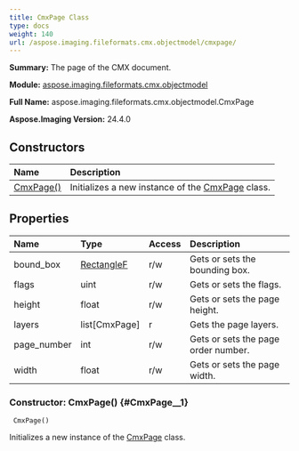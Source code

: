 ```yaml
---
title: CmxPage Class
type: docs
weight: 140
url: /aspose.imaging.fileformats.cmx.objectmodel/cmxpage/
---
```


**Summary:** The page of the CMX document.

**Module:** [aspose.imaging.fileformats.cmx.objectmodel](/imaging/python-net/aspose.imaging.fileformats.cmx.objectmodel/)

**Full Name:** aspose.imaging.fileformats.cmx.objectmodel.CmxPage

**Aspose.Imaging Version:** 24.4.0

## **Constructors**
| **Name** | **Description** |
| :- | :- |
| [CmxPage()](#CmxPage__1) | Initializes a new instance of the [CmxPage](/imaging/python-net/aspose.imaging.fileformats.cmx.objectmodel/cmxpage/) class. |
## **Properties**
| **Name** | **Type** | **Access** | **Description** |
| :- | :- | :- | :- |
| bound_box | [RectangleF](/imaging/python-net/aspose.imaging/rectanglef) | r/w | Gets or sets the bounding box. |
| flags | uint | r/w | Gets or sets the flags. |
| height | float | r/w | Gets or sets the page height. |
| layers | list[CmxPage] | r | Gets the page layers. |
| page_number | int | r/w | Gets or sets the page order number. |
| width | float | r/w | Gets or sets the page width. |


### Constructor: CmxPage() {#CmxPage__1}


```
 CmxPage() 
```

Initializes a new instance of the [CmxPage](/imaging/python-net/aspose.imaging.fileformats.cmx.objectmodel/cmxpage/) class.

